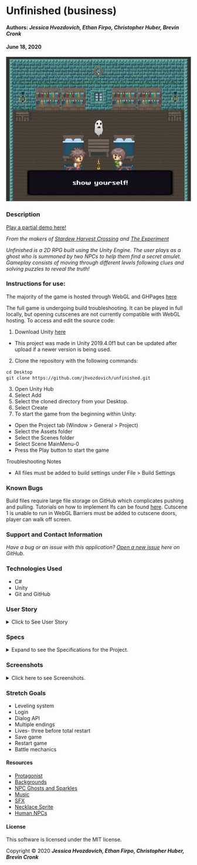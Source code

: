 # **Unfinished (business)**

#### Authors: **_Jessica Hvozdovich, Ethan Firpo, Christopher Huber, Brevin Cronk_**
#### June 18, 2020

<img src="./Assets/img/0.png">

### Description

[Play a partial demo here!](https://jhvozdovich.github.io/unfinished/)

_From the makers of [Stardew Harvest Crossing](https://github.com/jhvozdovich/stardew_harvest_crossing) and [The Experiment](https://github.com/efirpo/horrorrpg)_

_Unfinished is a 2D RPG built using the Unity Engine. The user plays as a ghost who is summoned by two NPCs to help them find a secret amulet. Gameplay consists of moving through different levels following clues and solving puzzles to reveal the truth!_

### Instructions for use:
The majority of the game is hosted through WebGL and GHPages [here](https://jhvozdovich.github.io/unfinished/)

The full game is undergoing build troubleshooting. It can be played in full locally, but opening cutscenes are not currently compatible with WebGL hosting. To access and edit the source code:

1. Download Unity [here](https://store.unity.com/download-nuo)
* This project was made in Unity 2019.4.0f1 but can be updated after upload if a newer version is being used.
2. Clone the repository with the following commands:
```
cd Desktop
git clone https://github.com/jhvozdovich/unfinished.git
```
3. Open Unity Hub
4. Select Add
5. Select the cloned directory from your Desktop.
6. Select Create
7. To start the game from the beginning within Unity:
* Open the Project tab (Window > General > Project)
* Select the Assets folder
* Select the Scenes folder
* Select Scene MainMenu-0
* Press the Play button to start the game

Troubleshooting Notes
* All files must be added to build settings under File > Build Settings


### Known Bugs

Build files require large file storage on GitHub which complicates pushing and pulling. Tutorials on how to implement lfs can be found [here](https://git-lfs.github.com/).
Cutscene 1 is unable to run in WebGL
Barriers must be added to cutscene doors, player can walk off screen.

### Support and Contact Information

_Have a bug or an issue with this application? [Open a new issue](https://github.com/jhvozdovich/unfinished/issues) here on GitHub._

### Technologies Used

* C#
* Unity
* Git and GitHub

### User Story
<details>
<summary> Click to See User Story</summary>

* User wants to play a cute but spooky story driven game?
* User likes to browse Steam's "new" and "free" categories.
* User is feeling in a spooky detective game mood.
* User wants to be able to flow through the levels seamlessly.
* Boo.

</details>


### Specs
<details>
<summary>Expand to see the Specifications for the Project.</summary>

| Spec | Input | Output |
| :------------- | :------------- | :------------- |
| **User can move player** | User Input:"Up arrow" | Output: “Player moves up with up animation” |
| **User can navigate to different rooms** | User Input:"Navigate to door" | Output: “New scene” |
| **User can return to previous rooms** | User Input:"Navigate to door" | Output: "Previous scene” |
| **User can interact with environment to unlock new rooms** | User Input:"Click "space" near painting" | Output: “Painting straightens, room unlocks” |
| **Game has home screen** | User Input:"Load game" | Output: “Title screen” |
| **Game has ending scenes** | User Input:"Run into enemy" | Output: “Bad end scene” |
| **Game has ambient music** | User Input:"Start game" | Output: “Music plays in loop” |
| **Cutscene plays after initial room entry to prompt player's actions** | User Input:"Enter room" | Output: "Scene with twins and dialog boxes" |
| **User can pick up items and add them to inventory** | User Input:"Click "space" near book" | Output: “Book added to inventory” |

</details>

### Screenshots
<details>
<summary> Click here to see Screenshots.</summary>

#### The Bedroom!
<img src="./Assets/img/0.png">

#### The Tree Room!
<img src="./Assets/img/1.png">

#### The Great Hall!
<img src="./Assets/img/2.png">

</details>

### Stretch Goals
* Leveling system
* Login
* Dialog API
* Multiple endings
* Lives- three before total restart
* Save game
* Restart game
* Battle mechanics

#### Resources
* [Protagonist](https://opengameart.org/content/stendhal-ghost)
* [Backgrounds](https://blockydk.itch.io/twilight-village-rpg-tileset)
* [NPC Ghosts and Sparkles](https://v3x3d.itch.io/deep-night/devlog/123509/everything-is-new)
* [Music](https://opengameart.org/content/spooky-dungeon)
* [SFX](https://opengameart.org/content/misc-sfx-pack)
* [Necklace Sprite](https://opengameart.org/content/rings-and-necklaces-from-pixeltime-videos)
* [Human NPCs](https://pipoya.itch.io/pipoya-free-rpg-character-sprites-32x32)

#### License

This software is licensed under the MIT license.

Copyright © 2020 **_Jessica Hvozdovich, Ethan Firpo, Christopher Huber, Brevin Cronk_**